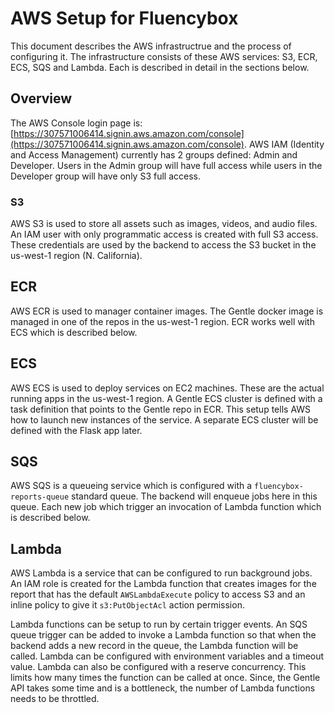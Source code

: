 # AWS Setup for Fluencybox

This document describes the AWS infrastructrue and the process of configuring it. The infrastructure consists of these AWS services: S3, ECR, ECS, SQS and Lambda. Each is described in detail in the sections below.

## Overview
The AWS Console login page is: [https://307571006414.signin.aws.amazon.com/console](https://307571006414.signin.aws.amazon.com/console). AWS IAM (Identity and Access Management) currently has 2 groups defined: Admin and Developer. Users in the Admin group will have full access while users in the Developer group will have only S3 full access.

### S3
AWS S3 is used to store all assets such as images, videos, and audio files. An IAM user with only programmatic access is created with full S3 access. These credentials are used by the backend to access the S3 bucket in the us-west-1 region (N. California).

## ECR
AWS ECR is used to manager container images. The Gentle docker image is managed in one of the repos in the us-west-1 region. ECR works well with ECS which is described below.

## ECS
AWS ECS is used to deploy services on EC2 machines. These are the actual running apps in the us-west-1 region. A Gentle ECS cluster is defined with a task definition that points to the Gentle repo in ECR. This setup tells AWS how to launch new instances of the service. A separate ECS cluster will be defined with the Flask app later.

## SQS
AWS SQS is a queueing service which is configured with a `fluencybox-reports-queue` standard queue. The backend will enqueue jobs here in this queue. Each new job which trigger an invocation of Lambda function which is described below.

## Lambda
AWS Lambda is a service that can be configured to run background jobs. An IAM role is created for the Lambda function that creates images for the report that has the default `AWSLambdaExecute` policy to access S3 and an inline policy to give it `s3:PutObjectAcl` action permission.

Lambda functions can be setup to run by certain trigger events. An SQS queue trigger can be added to invoke a Lambda function so that when the backend adds a new record in the queue, the Lambda function will be called.
Lambda can be configured with environment variables and a timeout value. Lambda can also be configured with a reserve concurrency. This limits how many times the function can be called at once. Since, the Gentle API takes some time and is a bottleneck, the number of Lambda functions needs to be throttled.
